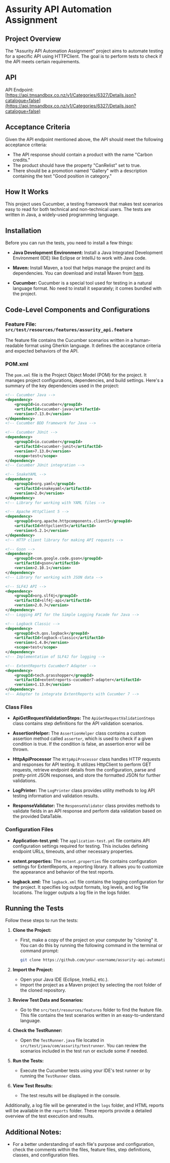 # Assurity API Automation Assignment

## Project Overview

The "Assurity API Automation Assignment" project aims to automate testing for a specific API using HTTPClient. The goal is to perform tests to check if the API meets certain requirements.

## API

API Endpoint: [https://api.tmsandbox.co.nz/v1/Categories/6327/Details.json?catalogue=false](https://api.tmsandbox.co.nz/v1/Categories/6327/Details.json?catalogue=false)

## Acceptance Criteria

Given the API endpoint mentioned above, the API should meet the following acceptance criteria:

- The API response should contain a product with the name "Carbon credits."
- The product should have the property "CanRelist" set to true.
- There should be a promotion named "Gallery" with a description containing the text "Good position in category."

## How It Works

This project uses Cucumber, a testing framework that makes test scenarios easy to read for both technical and non-technical users. The tests are written in Java, a widely-used programming language.

## Installation

Before you can run the tests, you need to install a few things:

- **Java Development Environment:**
  Install a Java Integrated Development Environment (IDE) like Eclipse or IntelliJ to work with Java code.

- **Maven:**
  Install Maven, a tool that helps manage the project and its dependencies. You can download and install Maven from [here](https://maven.apache.org/install.html).

- **Cucumber:**
  Cucumber is a special tool used for testing in a natural language format. No need to install it separately; it comes bundled with the project.

## Code-Level Components and Configurations

### Feature File: `src/test/resources/features/assurity_api.feature`

The feature file contains the Cucumber scenarios written in a human-readable format using Gherkin language. It defines the acceptance criteria and expected behaviors of the API.

### POM.xml

The `pom.xml` file is the Project Object Model (POM) for the project. It manages project configurations, dependencies, and build settings. Here's a summary of the key dependencies used in the project:

```xml
<!-- Cucumber Java -->
<dependency>
    <groupId>io.cucumber</groupId>
    <artifactId>cucumber-java</artifactId>
    <version>7.13.0</version>
</dependency>
<!-- Cucumber BDD framework for Java -->

<!-- Cucumber JUnit -->
<dependency>
    <groupId>io.cucumber</groupId>
    <artifactId>cucumber-junit</artifactId>
    <version>7.13.0</version>
    <scope>test</scope>
</dependency>
<!-- Cucumber JUnit integration -->

<!-- SnakeYAML -->
<dependency>
    <groupId>org.yaml</groupId>
    <artifactId>snakeyaml</artifactId>
    <version>2.0</version>
</dependency>
<!-- Library for working with YAML files -->

<!-- Apache HttpClient 5 -->
<dependency>
    <groupId>org.apache.httpcomponents.client5</groupId>
    <artifactId>httpclient5</artifactId>
    <version>5.2.1</version>
</dependency>
<!-- HTTP client library for making API requests -->

<!-- Gson -->
<dependency>
    <groupId>com.google.code.gson</groupId>
    <artifactId>gson</artifactId>
    <version>2.10.1</version>
</dependency>
<!-- Library for working with JSON data -->

<!-- SLF4J API -->
<dependency>
    <groupId>org.slf4j</groupId>
    <artifactId>slf4j-api</artifactId>
    <version>2.0.7</version>
</dependency>
<!-- Logging API for the Simple Logging Facade for Java -->

<!-- Logback Classic -->
<dependency>
    <groupId>ch.qos.logback</groupId>
    <artifactId>logback-classic</artifactId>
    <version>1.4.8</version>
    <scope>test</scope>
</dependency>
<!-- Implementation of SLF4J for logging -->

<!-- ExtentReports Cucumber7 Adapter -->
<dependency>
    <groupId>tech.grasshopper</groupId>
    <artifactId>extentreports-cucumber7-adapter</artifactId>
    <version>1.13.0</version>
</dependency>
<!-- Adapter to integrate ExtentReports with Cucumber 7 -->
```

### Class Files

- **ApiGetRequestValidationSteps:** The `ApiGetRequestValidationSteps` class contains step definitions for the API validation scenarios.

- **AssertionHelper:** The `AssertionHelper` class contains a custom assertion method called `asserter`, which is used to check if a given condition is true. If the condition is false, an assertion error will be thrown.

- **HttpApiProcessor** The `HttpApiProcessor` class handles HTTP requests and responses for API testing. It utilizes HttpClient to perform GET requests, retrieve endpoint details from the configuration, parse and pretty-print JSON responses, and store the formatted JSON for further validations.

- **LogPrinter:** The `LogPrinter` class provides utility methods to log API testing information and validation results.
  
- **ResponseValidator:** The `ResponseValidator` class provides methods to validate fields in an API response and perform data validation based on the provided DataTable.

### Configuration Files

- **Application-test.yml:** The `application-test.yml` file contains API configuration settings required for testing. This includes defining endpoint URLs, timeouts, and other necessary properties.

- **extent.properties:** The `extent.properties` file contains configuration settings for ExtentReports, a reporting library. It allows you to customize the appearance and behavior of the test reports.

- **logback.xml:** The `logback.xml` file contains the logging configuration for the project. It specifies log output formats, log levels, and log file locations. The logger outputs a log file in the logs folder.

## Running the Tests

Follow these steps to run the tests:

1. **Clone the Project:**
   - First, make a copy of the project on your computer by "cloning" it. You can do this by running the following command in the terminal or command prompt:
     ```bash
     git clone https://github.com/your-username/assurity-api-automation-assignment.git
     ```

2. **Import the Project:**
   - Open your Java IDE (Eclipse, IntelliJ, etc.).
   - Import the project as a Maven project by selecting the root folder of the cloned repository.

3. **Review Test Data and Scenarios:**
   - Go to the `src/test/resources/features` folder to find the feature file. This file contains the test scenarios written in an easy-to-understand language.

4. **Check the TestRunner:**
   - Open the `TestRunner.java` file located in `src/test/java/com/assurity/testrunner`. You can review the scenarios included in the test run or exclude some if needed.

5. **Run the Tests:**
   - Execute the Cucumber tests using your IDE's test runner or by running the `TestRunner` class.

6. **View Test Results:**
   - The test results will be displayed in the console.

Additionally, a log file will be generated in the `logs` folder, and HTML reports will be available in the `reports` folder. These reports provide a detailed overview of the test execution and results.


## Additional Notes:
- For a better understanding of each file's purpose and configuration, check the comments within the files, feature files, step definitions, classes, and configuration files.
